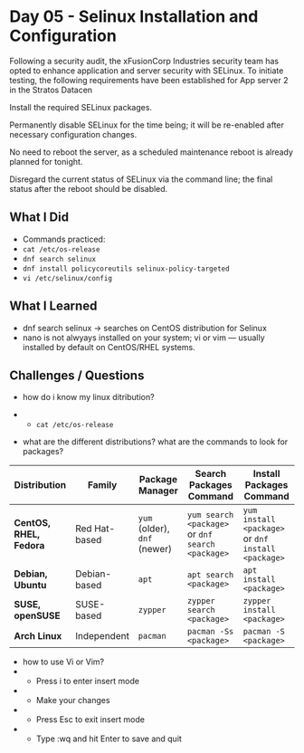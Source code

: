 # Day 05 - Selinux Installation and Configuration
Following a security audit, the xFusionCorp Industries security team has opted to enhance application and server security with SELinux. To initiate testing, the following requirements have been established for App server 2 in the Stratos Datacen

Install the required SELinux packages.

Permanently disable SELinux for the time being; it will be re-enabled after necessary configuration changes.

No need to reboot the server, as a scheduled maintenance reboot is already planned for tonight.

Disregard the current status of SELinux via the command line; the final status after the reboot should be disabled.

## What I Did
- Commands practiced:
- `cat /etc/os-release`
- `dnf search selinux`
- `dnf install policycoreutils selinux-policy-targeted`
- `vi /etc/selinux/config`

## What I Learned
- dnf search selinux -> searches on CentOS distribution for Selinux
- nano is not alwyays installed on your system; vi or vim — usually installed by default on CentOS/RHEL systems.

## Challenges / Questions
- how do i know my linux ditribution?
- - `cat /etc/os-release`

- what are the different distributions? what are the commands to look for packages?

| Distribution             | Family        | Package Manager              | Search Packages Command                          | Install Packages Command                           |
| ------------------------ | ------------- | ---------------------------- | ------------------------------------------------ | -------------------------------------------------- |
| **CentOS, RHEL, Fedora** | Red Hat-based | `yum` (older), `dnf` (newer) | `yum search <package>` or `dnf search <package>` | `yum install <package>` or `dnf install <package>` |
| **Debian, Ubuntu**       | Debian-based  | `apt`                        | `apt search <package>`                           | `apt install <package>`                            |
| **SUSE, openSUSE**       | SUSE-based    | `zypper`                     | `zypper search <package>`                        | `zypper install <package>`                         |
| **Arch Linux**           | Independent   | `pacman`                     | `pacman -Ss <package>`                           | `pacman -S <package>`                              |

- how to use Vi or Vim?
- - Press i to enter insert mode
- - Make your changes
- - Press Esc to exit insert mode
- - Type :wq and hit Enter to save and quit
